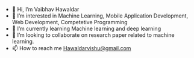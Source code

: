 - 👋 Hi, I’m Vaibhav Hawaldar
- 👀 I’m interested in Machine Learning, Mobile Application Development, Web Development, Competetive Programming
- 🌱 I’m currently learning Machine learning and deep learning
- 💞️ I’m looking to collaborate on research paper related to machine learning.
- 📫 How to reach me Hawaldarvishu@gmail.com

<!---
Vaibhav260/Vaibhav260 is a ✨ special ✨ repository because its `README.md` (this file) appears on your GitHub profile.
You can click the Preview link to take a look at your changes.
--->
